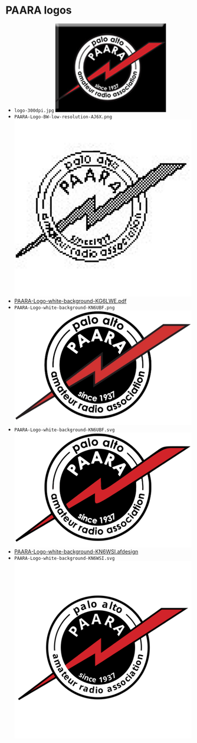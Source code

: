 # PAARA logos

* `logo-300dpi.jpg`
   ![logo-300dpi.jpg](/logo-300dpi.jpg)
* `PAARA-Logo-BW-low-resolution-AJ6X.png` 
   ![PAARA-Logo-BW-low-resolution-AJ6X.png](/PAARA-Logo-BW-low-resolution-AJ6X.png)
* [PAARA-Logo-white-background-KG6LWE.pdf](/PAARA-Logo-white-background-KG6LWE.pdf)
* `PAARA-Logo-white-background-KN6UBF.png`
   ![PAARA-Logo-white-background-KN6UBF.png](/PAARA-Logo-white-background-KN6UBF.png)
* `PAARA-Logo-white-background-KN6UBF.svg`
   ![PAARA-Logo-white-background-KN6UBF.svg](/PAARA-Logo-white-background-KN6UBF.svg)
* [PAARA-Logo-white-background-KN6WSI.afdesign](/PAARA-Logo-white-background-KN6WSI.afdesign)
* `PAARA-Logo-white-background-KN6WSI.svg`
   ![PAARA-Logo-white-background-KN6WSI.svg](/PAARA-Logo-white-background-KN6WSI.svg)
